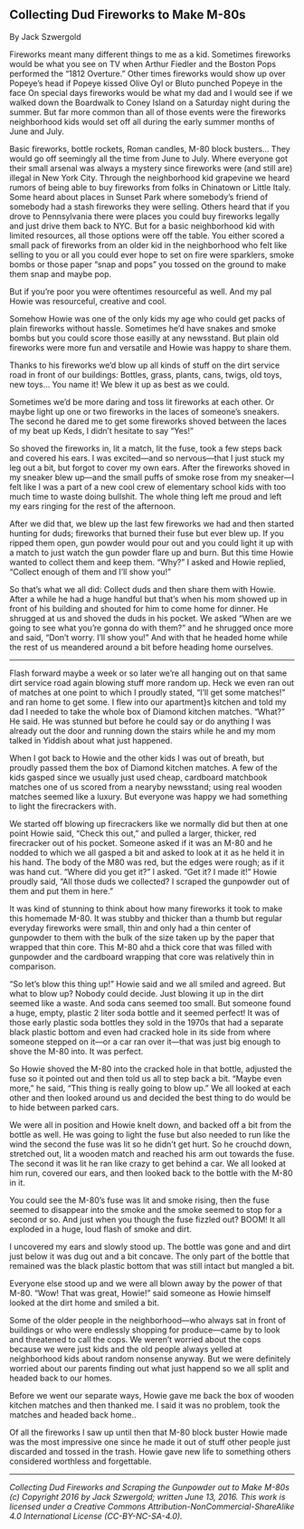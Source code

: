 ## Collecting Dud Fireworks to Make M-80s

By Jack Szwergold

Fireworks meant many different things to me as a kid. Sometimes fireworks would be what you see on TV when Arthur Fiedler and the Boston Pops performed the “1812 Overture.” Other times fireworks would show up over Popeye’s head if Popeye kissed Olive Oyl or Bluto punched Popeye in the face On special days fireworks would be what my dad and I would see if we walked down the Boardwalk to Coney Island on a Saturday night during the summer. But far more common than all of those events were the fireworks neighborhood kids would set off all during the early summer months of June and July.

Basic fireworks, bottle rockets, Roman candles, M-80 block busters… They would go off seemingly all the time from June to July. Where everyone got their small arsenal was always a mystery since fireworks were (and still are) illegal in New York City. Through the neighborhood kid grapevine we heard rumors of being able to buy fireworks from folks in Chinatown or Little Italy. Some heard about places in Sunset Park where somebody’s friend of somebody had a stash fireworks they were selling. Others heard that if you drove to Pennsylvania there were places you could buy fireworks legally and just drive them back to NYC. But for a basic neighborhood kid with limited resources, all those options were off the table. You either scored a small pack of fireworks from an older kid in the neighborhood who felt like selling to you or all you could ever hope to set on fire were sparklers, smoke bombs or those paper “snap and pops” you tossed on the ground to make them snap and maybe pop.

But if you’re poor you were oftentimes resourceful as well. And my pal Howie was resourceful, creative and cool.

Somehow Howie was one of the only kids my age who could get packs of plain fireworks without hassle. Sometimes he’d have snakes and smoke bombs but you could score those easilly at any newsstand. But plain old fireworks were more fun and versatile and Howie was happy to share them.

Thanks to his fireworks we’d blow up all kinds of stuff on the dirt service road in front of our buildings: Bottles, grass, plants, cans, twigs, old toys, new toys… You name it! We blew it up as best as we could. 

Sometimes we’d be more daring and toss lit fireworks at each other. Or maybe light up one or two fireworks in the laces of someone’s sneakers. The second he dared me to get some fireworks shoved between the laces of my beat up Keds, I didn’t hesitate to say “Yes!”

So shoved the fireworks in, lit a match, lit the fuse, took a few steps back and covered his ears. I was excited—and so nervous—that I just stuck my leg out a bit, but forgot to cover my own ears. After the fireworks shoved in my sneaker blew up—and the small puffs of smoke rose from my sneaker—I felt like I was a part of a new cool crew of elementary school kids with too much time to waste doing bullshit. The whole thing left me proud and left my ears ringing for the rest of the afternoon.

After we did that, we blew up the last few fireworks we had and then started hunting for duds; fireworks that burned their fuse but ever blew up. If you ripped them open, gun powder would pour out and you could light it up with a match to just watch the gun powder flare up and burn. But this time Howie wanted to collect them and keep them. “Why?” I asked and Howie replied, “Collect enough of them and I’ll show you!”

So that’s what we all did: Collect duds and then share them with Howie. After a while he had a huge handful but that’s when his mom showed up in front of his building and shouted for him to come home for dinner. He shrugged at us and shoved the duds in his pocket. We asked “When are we going to see what you’re gonna do with them?” and he shrugged once more and said, “Don’t worry. I’ll show you!” And with that he headed home while the rest of us meandered around a bit before heading home ourselves.

***

Flash forward maybe a week or so later we’re all hanging out on that same dirt service road again blowing stuff more random up. Heck we even ran out of matches at one point to which I proudly stated, “I’ll get some matches!” and ran home to get some. I flew into our apartment}s kitchen and told my dad I needed to take the whole box of Diamond kitchen matches. “What?” He said. He was stunned but before he could say or do anything I was already out the door and running down the stairs while he and my mom talked in Yiddish about what just happened.

When I got back to Howie and the other kids I was out of breath, but proudly passed them the box of Diamond kitchen matches. A few of the kids gasped since we usually just used cheap, cardboard matchbook matches one of us scored from a nearyby newsstand; using real wooden matches seemed like a luxury. But everyone was happy we had something to light the firecrackers with.

We started off blowing up firecrackers like we normally did but then at one point Howie said, “Check this out,” and pulled a larger, thicker, red firecracker out of his pocket. Someone asked if it was an M-80 and he nodded to which we all gasped a bit and asked to look at it as he held it in his hand. The body of the M80 was red, but the edges were rough; as if it was hand cut. “Where did you get it?” I asked. “Get it? I made it!” Howie proudly said, “All those duds we collected? I scraped the gunpowder out of them and put them in here.”

It was kind of stunning to think about how many fireworks it took to make this homemade M-80. It was stubby and thicker than a thumb but regular everyday fireworks were small, thin and only had a thin center of gunpowder to them with the bulk of the size taken up by the paper that wrapped that thin core. This M-80 ahd a thick core that was filled with gunpowder and the cardboard wrapping that core was relatively thin in comparison.

“So let’s blow this thing up!” Howie said and we all smiled and agreed. But what to blow up? Nobody could decide. Just blowing it up in the dirt seemed like a waste. And soda cans seemed too small. But someone found a huge, empty, plastic 2 liter soda bottle and it seemed perfect! It was of those early plastic soda bottles they sold in the 1970s that had a separate black plastic bottom and even had cracked hole in its side from where someone stepped on it—or a car ran over it—that was just big enough to shove the M-80 into. It was perfect.

So Howie shoved the M-80 into the cracked hole in that bottle, adjusted the fuse so it pointed out and then told us all to step back a bit. “Maybe even more,” he said, “This thing is really going to blow up.” We all looked at each other and then looked around us and decided the best thing to do would be to hide between parked cars.

We were all in position and Howie knelt down, and backed off a bit from the bottle as well. He was going to light the fuse but also needed to run like the wind the second the fuse was lit so he didn’t get hurt. So he crouchd down, stretched out, lit a wooden match and reached his arm out towards the fuse. The second it was lit he ran like crazy to get behind a car. We all looked at him run, covered our ears, and then looked back to the bottle with the M-80 in it.

You could see the M-80’s fuse was lit and smoke rising, then the fuse seemed to disappear into the smoke and the smoke seemed to stop for a second or so. And just when you though the fuse fizzled out? BOOM! It all exploded in a huge, loud flash of smoke and dirt. 

I uncovered my ears and slowly stood up. The bottle was gone and and dirt just below it was dug out and a bit concave. The only part of the bottle that remained was the black plastic bottom that was still intact but mangled a bit.

Everyone else stood up and we were all blown away by the power of that M-80. “Wow! That was great, Howie!” said someone as Howie himself looked at the dirt home and smiled a bit.

Some of the older people in the neighborhood—who always sat in front of buildings or who were endlessly shopping for produce—came by to look and threatened to call the cops. We weren’t worried about the cops because we were just kids and the old people always yelled at neighborhood kids about random nonsense anyway. But we were definitely worried about our parents finding out what just happend so we all split and headed back to our homes.

Before we went our separate ways, Howie gave me back the box of wooden kitchen matches and then thanked me. I said it was no problem, took the matches and headed back home..

Of all the fireworks I saw up until then that M-80 block buster Howie made was the most impressive one since he made it out of stuff other people just discarded and tossed in the trash. Howie gave new life to something others considered worthless and forgettable.

***

*Collecting Dud Fireworks and Scraping the Gunpowder out to Make M-80s (c) Copyright 2016 by Jack Szwergold; written June 13, 2016. This work is licensed under a Creative Commons Attribution-NonCommercial-ShareAlike 4.0 International License (CC-BY-NC-SA-4.0).*